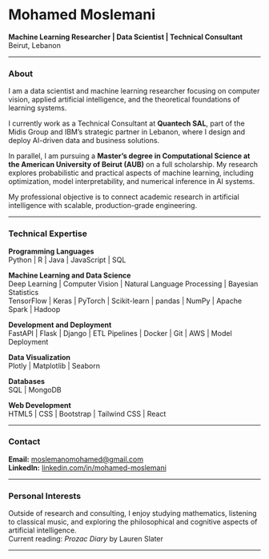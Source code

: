 # Mohamed Moslemani

**Machine Learning Researcher | Data Scientist | Technical Consultant**  
Beirut, Lebanon  

---

### About

I am a data scientist and machine learning researcher focusing on computer vision, applied artificial intelligence, and the theoretical foundations of learning systems.  

I currently work as a Technical Consultant at **Quantech SAL**, part of the Midis Group and IBM’s strategic partner in Lebanon, where I design and deploy AI-driven data and business solutions.  

In parallel, I am pursuing a **Master’s degree in Computational Science at the American University of Beirut (AUB)** on a full scholarship. My research explores probabilistic and practical aspects of machine learning, including optimization, model interpretability, and numerical inference in AI systems.  

My professional objective is to connect academic research in artificial intelligence with scalable, production-grade engineering.

---

### Technical Expertise

**Programming Languages**  
Python | R | Java | JavaScript | SQL  

**Machine Learning and Data Science**  
Deep Learning | Computer Vision | Natural Language Processing | Bayesian Statistics  
TensorFlow | Keras | PyTorch | Scikit-learn | pandas | NumPy | Apache Spark | Hadoop  

**Development and Deployment**  
FastAPI | Flask | Django | ETL Pipelines | Docker | Git | AWS | Model Deployment  

**Data Visualization**  
Plotly | Matplotlib | Seaborn  

**Databases**  
SQL | MongoDB  

**Web Development**  
HTML5 | CSS | Bootstrap | Tailwind CSS | React  

---

### Contact

**Email:** [moslemanomohamed@gmail.com](mailto:moslemanomohamed@gmail.com)  
**LinkedIn:** [linkedin.com/in/mohamed-moslemani](https://linkedin.com/in/mohamed-moslemani)

---

### Personal Interests

Outside of research and consulting, I enjoy studying mathematics, listening to classical music, and exploring the philosophical and cognitive aspects of artificial intelligence.  
Current reading: *Prozac Diary* by Lauren Slater  

---
